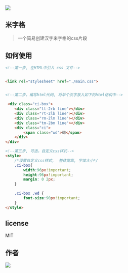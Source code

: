 <image src='screenshot.jpg' align='center' />

## 米字格

> 一个简易创建汉字米字格的css片段



## 如何使用
```html
<!--第一步, 在HTML中引入 css 文件-->


<link rel="stylesheet" href="./main.css">


<!--第二步，编写html代码, 将单个汉字放入如下的html结构中-->

 <div class="ci-box">
    <div class="lt-2rb line"></div>
    <div class="rt-2lb line"></div>
    <div class="rm-2lm line"></div>
    <div class="tm-2bm line"></div>
    <div class="ci">
        <span class="wd">词</span>
    </div>
</div>

<!--第三步, 可选。自定义css样式-->
<style>
    /*设置自定义css样式,  整体宽高, 字体大小*/
    .ci-box{
        width:96px!important;
        height:96px!important;
        margin: 0 2px;
    }

    .ci-box .wd {
        font-size:90px!important;
    }
</style>

```

## license 
MIT

## 作者
[<img src="https://avatars2.githubusercontent.com/u/11222746?s=460&u=768922c8bbecd4c7c745531d9cd41fe1e4e7215c&v=4">](https://github.com/AJLoveChina)